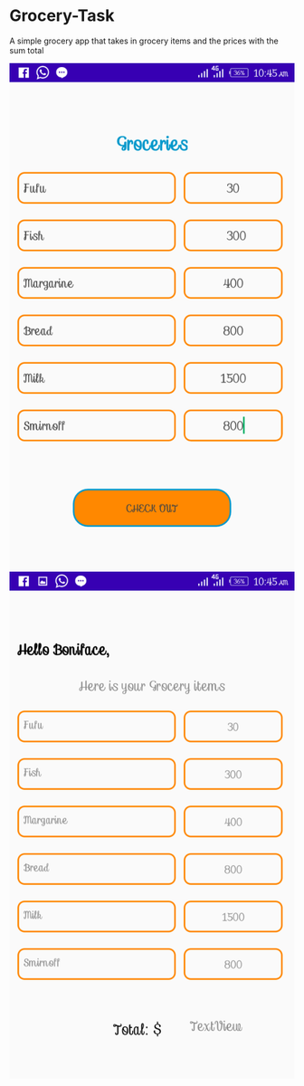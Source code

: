# Grocery-Task 
A simple grocery app that takes in grocery items and the prices with the sum total


![screenshots](https://github.com/Officialboniface/Grocery-Task/blob/master/Screenshot_20200421-104529.png)
![screenshots](https://github.com/Officialboniface/Grocery-Task/blob/master/Screenshot_20200421-104537.png)
